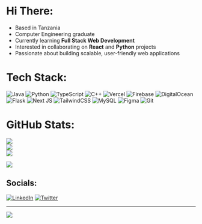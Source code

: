 # Hi There:
- Based in Tanzania  
- Computer Engineering graduate  
- Currently learning **Full Stack Web Development**  
- Interested in collaborating on **React** and **Python** projects  
- Passionate about building scalable, user-friendly web applications


# Tech Stack:
![Java](https://img.shields.io/badge/java-%23ED8B00.svg?style=plastic&logo=openjdk&logoColor=white) ![Python](https://img.shields.io/badge/python-3670A0?style=plastic&logo=python&logoColor=ffdd54) ![TypeScript](https://img.shields.io/badge/typescript-%23007ACC.svg?style=plastic&logo=typescript&logoColor=white) ![C++](https://img.shields.io/badge/c++-%2300599C.svg?style=plastic&logo=c%2B%2B&logoColor=white) ![Vercel](https://img.shields.io/badge/vercel-%23000000.svg?style=plastic&logo=vercel&logoColor=white) ![Firebase](https://img.shields.io/badge/firebase-%23039BE5.svg?style=plastic&logo=firebase) ![DigitalOcean](https://img.shields.io/badge/DigitalOcean-%230167ff.svg?style=plastic&logo=digitalOcean&logoColor=white) ![Flask](https://img.shields.io/badge/flask-%23000.svg?style=plastic&logo=flask&logoColor=white) ![Next JS](https://img.shields.io/badge/Next-black?style=plastic&logo=next.js&logoColor=white) ![TailwindCSS](https://img.shields.io/badge/tailwindcss-%2338B2AC.svg?style=plastic&logo=tailwind-css&logoColor=white) ![MySQL](https://img.shields.io/badge/mysql-4479A1.svg?style=plastic&logo=mysql&logoColor=white) ![Figma](https://img.shields.io/badge/figma-%23F24E1E.svg?style=plastic&logo=figma&logoColor=white) ![Git](https://img.shields.io/badge/git-%23F05033.svg?style=plastic&logo=git&logoColor=white)
# GitHub Stats:
![](https://github-readme-stats.vercel.app/api?username=brianceasar&theme=dark&hide_border=false&include_all_commits=false&count_private=false)<br/>
![](https://nirzak-streak-stats.vercel.app/?user=brianceasar&theme=dark&hide_border=false)<br/>
![](https://github-readme-stats.vercel.app/api/top-langs/?username=brianceasar&theme=dark&hide_border=false&include_all_commits=false&count_private=false&layout=compact)


![](https://quotes-github-readme.vercel.app/api?type=horizontal&theme=radical)

<!-- Proudly created with GPRM ( https://gprm.itsvg.in ) -->


## Socials:
[![LinkedIn](https://img.shields.io/badge/LinkedIn-%230077B5.svg?logo=linkedin&logoColor=white)](https://linkedin.com/in/linkedin.com/in/brian-ceasar) [![Twitter](https://img.shields.io/badge/Twitter-%231DA1F2.svg?logo=Twitter&logoColor=white)](https://twitter.com/beeczr) 


---
[![](https://visitcount.itsvg.in/api?id=brianceasar&icon=0&color=4)](https://visitcount.itsvg.in)

<!-- Proudly created with GPRM ( https://gprm.itsvg.in ) -->
